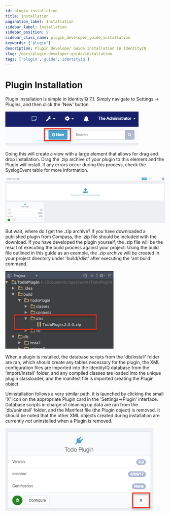 ```yaml
---
id: plugin-installation
title: Installation
pagination_label: Installation
sidebar_label: Installation
sidebar_position: 9
sidebar_class_name: plugin_developer_guide_installation
keywords: ['plugin']
description: Plugin Developer Guide Installation in IdentityIQ
slug: /docs/plugin-developer-guide/installation
tags: ['plugin','guide','identityiq']
---
```


# Plugin Installation

Plugin installation is simple in IdentityIQ 7.1. Simply navigate to Settings -> Plugins, and then click the 'New' button

![New Plugin Button](../img/new_plugin.png)

Doing this will create a view with a large element that allows for drag and drop installation. Drag the .zip archive of your plugin to this element and the Plugin will install. If any errors occur during this process, check the SyslogEvent table for more information.

![Drag and Drop](../img/drag_and_drop.png)

But wait, where do I get the .zip archive? If you have downloaded a published plugin from Compass, the .zip file should be included with the download. If you have developed the plugin yourself, the .zip file will be the result of executing the build process against your project. Using the build file outlined in this guide as an example, the .zip archive will be created in your project directory under 'build/<your plugin name/>/dist' after executing the 'ant build' command.

![Plugin Dist File](../img/plugin_dist.png)

When a plugin is installed, the database scripts from the 'db/install' folder are ran, which should create any tables necessary for the plugin, the XML configuration files are imported into the IdentityIQ database from the 'import/install' folder, and any compiled classes are loaded into the unique plugin classloader, and the manifest file is imported creating the Plugin object.

Uninstallation follows a very similar path, it is launched by clicking the small 'X' icon on the appropriate Plugin card in the 'Settings->Plugin' interface. Database scripts in charge of cleaning up data are ran from the 'db/uninstall' folder, and the Manifest file (the Plugin object) is removed. It should be noted that the other XML objects created during installation are currently *not* uninstalled when a Plugin is removed.

![Uninstall a Plugin](../img/delete_plugin.png)